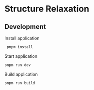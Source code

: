 # Structure Relaxation

## Development

Install application

```bash
 pnpm install
```

Start application

```bash
pnpm run dev
```

Build application

```bash
pnpm run build
```
